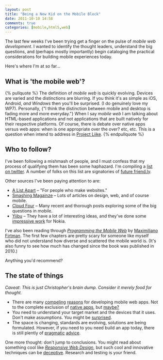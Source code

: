 ```yaml
---
layout: post
title: "Being a New Kid on the Mobile Block"
date: 2011-10-10 14:58
comments: true
categories: [mobile,html5,web]
---
```


The last few weeks I've been trying get a finger on the pulse of _mobile web development_. I wanted to identify the thought leaders, understand the big questions, and (perhaps mostly importantly) begin cataloging the practical considerations for building mobile experiences today.

Here's where I'm at so far...
<!-- more -->
## What is 'the mobile web'?

{% pullquote %}
The definition of _mobile web_ is quickly evolving. Devices are varied and the distinctions are blurring. If you think it's as simple as iOS, Android, _and Windows_ then you'll be surprised. (I do genuinely love my WP7). Personally, {"I think the distinction between mobile and desktop is fading more and more everyday."} When I say _mobile web_ I am talking about HTML-based applications and not applications that are built natively for their respective platforms. Of course, there is debate over native apps versus web apps: when is one appropriate over the over? etc, etc. This is a question when intend to address in [Project Liike](http://liike.github.com/).
{% endpullquote %}

## Who to follow?

I've been following a mishmash of people, and I must confess that my process of qualifying them has been some haphazard.
I'm compiling a [list on twitter](http://twitter.com/#!/bennage/mobile-web "membership subject to change"). A number of folks on this list are signatories of [future friend.ly](http://futurefriend.ly/ "advocates of standards based mobile web development"). 

Other sources I've been paying attention to are:

 * [A List Apart](http://www.alistapart.com/) – "For people who make websites."
 * [Smashing Magainze](http://www.smashingmagazine.com/) – Lots of articles on design, web, and of course mobile.
 * [Cloud Four](http://www.cloudfour.com/blog/) – Many recent and thorough posts exploring some of the big questions in mobile.
 * [Yiibu](http://www.yiibu.com/) – They have a lot of interesting ideas, and they've done some [impressive work](http://www.yiibu.com/articles/practical-guide-to-nokia-browsers/) for Nokia.

I've also been reading through [_Programming the Mobile Web_](http://shop.oreilly.com/product/9780596807795.do) by [Maximiliano Firtman](http://twitter.com/#!/firt). The first few chapters are pretty scary for someone like myself who did not understand how diverse and scattered the mobile world is. (It's also funny to see how much has changed since the book was published in 2010.)

Anything you'd recommend?

## The state of things

*Caveat*: _This is just Christopher's brain dump. Consider it merely food for thought._

* There are many [compeling](http://techcrunch.com/2011/02/09/html5-versus-native-apps/) [reasons](http://www.html5rocks.com/en/mobile/nativedebate.html) for developing mobile web apps. Not to the complete exclusion of [native apps](http://www.webmonkey.com/2010/08/how-do-native-apps-and-web-apps-compare/), but [maybe?](http://www.phonegap.com/)
* You need to understand your target market and the devices that it uses. Don't make assumptions. You might be [surprised](http://gs.statcounter.com/#mobile_os-ww-monthly-201009-201109).
* The space is changing, standards are evolving, solutions are being formulated. However, if you need to you need build an app today, there is still plently of [pragmatic](http://www.w3.org/TR/mobile-bp/ "Yes, it's a little old but still mostly good.") [advice](http://mobilewebbestpractices.com/).

One more thought: don't jump to conclusions. You might read about something cool like [_Responsive Web Design_](http://www.alistapart.com/articles/responsive-web-design/), but such cool and innovative techniques can be [deceptive](http://www.cloudfour.com/css-media-query-for-mobile-is-fools-gold/ "CSS Media Query for Mobile is Fool’s Gold"). Research and testing is your friend.